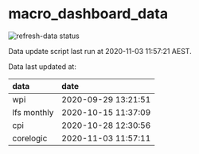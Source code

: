 
<!-- README.md is generated from README.Rmd. Please edit that file -->

# macro\_dashboard\_data

<!-- badges: start -->

![refresh-data
status](https://github.com/MattCowgill/macro_dashboard_data/workflows/refresh-data/badge.svg)

<!-- badges: end -->

Data update script last run at 2020-11-03 11:57:21 AEST.

Data last updated at:

| data        | date                |
| :---------- | :------------------ |
| wpi         | 2020-09-29 13:21:51 |
| lfs monthly | 2020-10-15 11:37:09 |
| cpi         | 2020-10-28 12:30:56 |
| corelogic   | 2020-11-03 11:57:11 |
